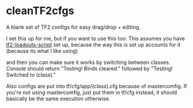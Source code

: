 # cleanTF2cfgs
A blank set of TF2 configs for easy drag/drop + editing.

I set this up for me, but if you want to use this too:
This assumes you have [tf2-loadouts-script](https://github.com/forgettablepyromaniac/tf2-loadouts-script) set up, because the way this is set up accounts for it (because its what I like using)

and then you can make sure it works by switching between classes.
Console should return "Testing! Binds cleared." followed by "Testing! Switched to (class)."

Also configs are put into tf/cfg/app/(class).cfg because of mastercomfig.
If you're not using mastercomfig, just put them in tf/cfg instead, it should basically be the same execution otherwise.
